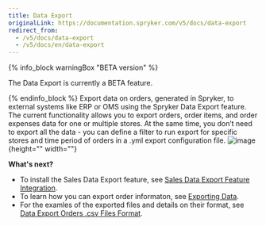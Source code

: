 ```yaml
---
title: Data Export
originalLink: https://documentation.spryker.com/v5/docs/data-export
redirect_from:
  - /v5/docs/data-export
  - /v5/docs/en/data-export
---
```


{% info_block warningBox "BETA version" %}

The Data Export is currently a BETA feature.

{% endinfo_block %}
Export data on orders, generated in Spryker, to external systems like ERP or OMS using the Spryker Data Export feature. The current functionality allows you to export orders, order items, and order expenses data for one or multiple stores. At the same time, you don’t need to export all the data - you can define a filter to run export for specific stores and time period of orders in a .yml export configuration file.
![image](https://spryker.s3.eu-central-1.amazonaws.com/docs/Features/SDK/Data+Export/data-export.png){height="" width=""}

**What's next?**

* To install the Sales Data Export feature, see [Sales Data Export Feature Integration](https://documentation.spryker.com/docs/en/sales-data-export-feature-integration).
* To learn how you can export order informaton, see [Exporting Data](https://documentation.spryker.com/docs/en/exporting-data).
* For the examles of the exported files and details on their format, see [Data Export Orders .csv Files Format](https://documentation.spryker.com/docs/en/data-export-orders-csv-files-format).
